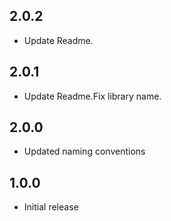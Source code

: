 ## 2.0.2
* Update Readme.

## 2.0.1
* Update Readme.Fix library name.

## 2.0.0
* Updated naming conventions

## 1.0.0
* Initial release
